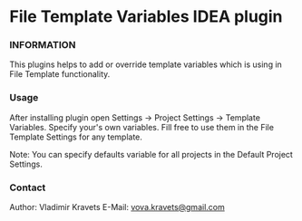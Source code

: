 File Template Variables IDEA plugin
===================================

### INFORMATION

This plugins helps to add or override template variables which is using in File Template functionality.

### Usage

After installing plugin open Settings -> Project Settings -> Template Variables.
Specify your's own variables.
Fill free to use them in the File Template Settings for any template.

Note: You can specify defaults variable for all projects in the Default Project Settings.

### Contact
Author: Vladimir Kravets
E-Mail: vova.kravets@gmail.com

